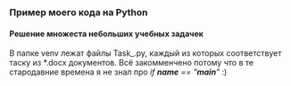 ### Пример моего кода на Python
#### Решение множеста небольших учебных задачек
В папке venv лежат файлы Task_.py, каждый из которых соответствует таску из *.docx документов.
Всё закомменчено потому что в те стародавние времена я не знал про *if __name__ == "__main__"* :)
